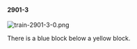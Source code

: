 #### 2901-3
![train-2901-3-0.png](https://github.com/lil-lab/nlvr/raw/master/nlvr/train/images/51/train-2901-3-0.png "train-2901-3-0.png")

There is a blue block below a yellow block.